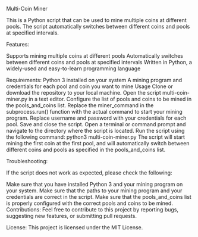 Multi-Coin Miner

This is a Python script that can be used to mine multiple coins at different pools. The script automatically switches between different coins and pools at specified intervals.

Features:

Supports mining multiple coins at different pools
Automatically switches between different coins and pools at specified intervals
Written in Python, a widely-used and easy-to-learn programming language

Requirements:
Python 3 installed on your system
A mining program and credentials for each pool and coin you want to mine
Usage
Clone or download the repository to your local machine.
Open the script multi-coin-miner.py in a text editor.
Configure the list of pools and coins to be mined in the pools_and_coins list.
Replace the miner_command in the subprocess.run() function with the actual command to start your mining program.
Replace username and password with your credentials for each pool.
Save and close the script.
Open a terminal or command prompt and navigate to the directory where the script is located.
Run the script using the following command: python3 multi-coin-miner.py
The script will start mining the first coin at the first pool, and will automatically switch between different coins and pools as specified in the pools_and_coins list.

Troubleshooting:

If the script does not work as expected, please check the following:

Make sure that you have installed Python 3 and your mining program on your system.
Make sure that the paths to your mining program and your credentials are correct in the script.
Make sure that the pools_and_coins list is properly configured with the correct pools and coins to be mined.
Contributions:
Feel free to contribute to this project by reporting bugs, suggesting new features, or submitting pull requests.

License:
This project is licensed under the MIT License.
